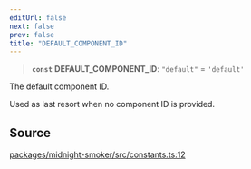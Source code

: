 ```yaml
---
editUrl: false
next: false
prev: false
title: "DEFAULT_COMPONENT_ID"
---
```


> **`const`** **DEFAULT\_COMPONENT\_ID**: `"default"` = `'default'`

The default component ID.

Used as last resort when no component ID is provided.

## Source

[packages/midnight-smoker/src/constants.ts:12](https://github.com/boneskull/midnight-smoker/blob/417858b/packages/midnight-smoker/src/constants.ts#L12)
